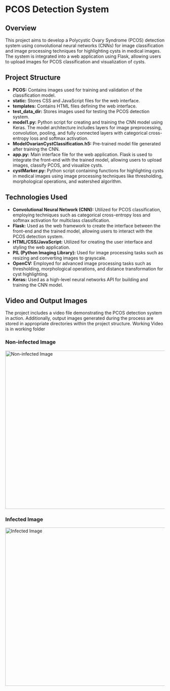 # PCOS Detection System

## Overview

This project aims to develop a Polycystic Ovary Syndrome (PCOS) detection system using convolutional neural networks (CNNs) for image classification and image processing techniques for highlighting cysts in medical images. The system is integrated into a web application using Flask, allowing users to upload images for PCOS classification and visualization of cysts.

## Project Structure

- **PCOS:** Contains images used for training and validation of the classification model.
- **static:** Stores CSS and JavaScript files for the web interface.
- **templates:** Contains HTML files defining the web interface.
- **test_data_dir:** Stores images used for testing the PCOS detection system.
- **model1.py:** Python script for creating and training the CNN model using Keras. The model architecture includes layers for image preprocessing, convolution, pooling, and fully connected layers with categorical cross-entropy loss and softmax activation.
- **ModelOvarianCystClassification.h5:** Pre-trained model file generated after training the CNN.
- **app.py:** Main interface file for the web application. Flask is used to integrate the front-end with the trained model, allowing users to upload images, classify PCOS, and visualize cysts.
- **cystMarker.py:** Python script containing functions for highlighting cysts in medical images using image processing techniques like thresholding, morphological operations, and watershed algorithm.

## Technologies Used

- **Convolutional Neural Network (CNN):** Utilized for PCOS classification, employing techniques such as categorical cross-entropy loss and softmax activation for multiclass classification.
- **Flask:** Used as the web framework to create the interface between the front-end and the trained model, allowing users to interact with the PCOS detection system.
- **HTML/CSS/JavaScript:** Utilized for creating the user interface and styling the web application.
- **PIL (Python Imaging Library):** Used for image processing tasks such as resizing and converting images to grayscale.
- **OpenCV:** Employed for advanced image processing tasks such as thresholding, morphological operations, and distance transformation for cyst highlighting.
- **Keras:** Used as a high-level neural networks API for building and training the CNN model.

## Video and Output Images

The project includes a video file demonstrating the PCOS detection system in action. Additionally, output images generated during the process are stored in appropriate directories within the project structure.
Working Video is in working folder

<h3>Non-infected Image</h3>
<img src="https://github.com/Ruchag0803/OvarianCystClassification_CNN/assets/112757983/43c3dfea-3a36-4f2a-b0ae-1d1f0ed760c5" alt="Non-infected Image" width="800" height="500">

<h3>Infected Image</h3>
<img src="https://github.com/Ruchag0803/OvarianCystClassification_CNN/assets/112757983/1a4e745e-5c82-4048-ae8f-3ce158c53707" alt="Infected Image" width="600" height="500">

